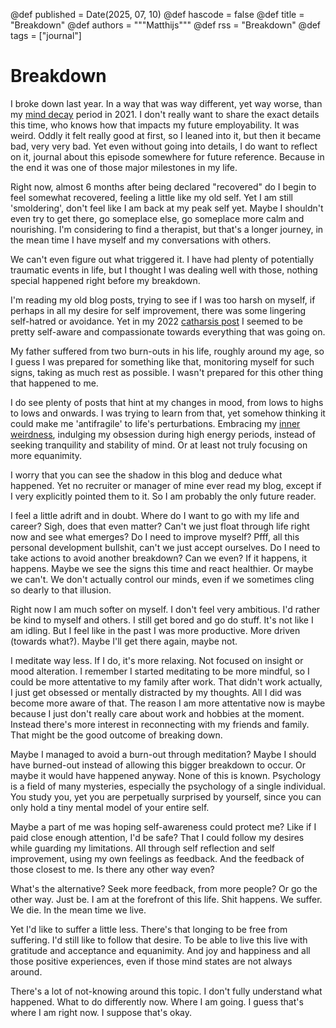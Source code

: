 @def published = Date(2025, 07, 10)
@def hascode = false
@def title = "Breakdown"
@def authors = """Matthijs"""
@def rss = "Breakdown"
@def tags = ["journal"]

# Breakdown

I broke down last year. In a way that was way different, yet way worse, than my [mind decay](./2021-06-04-mind-decay.md) period in 2021. I don't really want to share the exact details this time, who knows how that impacts my future employability. It was weird. Oddly it felt really good at first, so I leaned into it, but then it became bad, very very bad. Yet even without going into details, I do want to reflect on it, journal about this episode somewhere for future reference. Because in the end it was one of those major milestones in my life.

Right now, almost 6 months after being declared "recovered" do I begin to feel somewhat recovered, feeling a little like my old self. Yet I am still 'smoldering', don't feel like I am back at my peak self yet. Maybe I shouldn't even try to get there, go someplace else, go someplace more calm and nourishing. I'm considering to find a therapist, but that's a longer journey, in the mean time I have myself and my conversations with others.

We can't even figure out what triggered it. I have had plenty of potentially traumatic events in life, but I thought I was dealing well with those, nothing special happened right before my breakdown.

I'm reading my old blog posts, trying to see if I was too harsh on myself, if perhaps in all my desire for self improvement, there was some lingering self-hatred or avoidance. Yet in my 2022 [catharsis post](./2022-06-21-catharsis.md) I seemed to be pretty self-aware and compassionate towards everything that was going on.

My father suffered from two burn-outs in his life, roughly around my age, so I guess I was prepared for something like that, monitoring myself for such signs, taking as much rest as possible. I wasn't prepared for this other thing that happened to me.

I do see plenty of posts that hint at my changes in mood, from lows to highs to lows and onwards. I was trying to learn from that, yet somehow thinking it could make me 'antifragile' to life's perturbations. Embracing my [inner weirdness](./2023-02-07-functional-noise.md), indulging my obsession during high energy periods, instead of seeking tranquility and stability of mind. Or at least not truly focusing on more equanimity.

I worry that you can see the shadow in this blog and deduce what happened. Yet no recruiter or manager of mine ever read my blog, except if I very explicitly pointed them to it. So I am probably the only future reader.

I feel a little adrift and in doubt. Where do I want to go with my life and career? Sigh, does that even matter? Can't we just float through life right now and see what emerges? Do I need to improve myself? Pfff, all this personal development bullshit, can't we just accept ourselves. Do I need to take actions to avoid another breakdown? Can we even? If it happens, it happens. Maybe we see the signs this time and react healthier. Or maybe we can't. We don't actually control our minds, even if we sometimes cling so dearly to that illusion.

Right now I am much softer on myself. I don't feel very ambitious. I'd rather be kind to myself and others. I still get bored and go do stuff. It's not like I am idling. But I feel like in the past I was more productive. More driven (towards what?). Maybe I'll get there again, maybe not.

I meditate way less. If I do, it's more relaxing. Not focused on insight or mood alteration. I remember I started meditating to be more mindful, so I could be more attentative to my family after work. That didn't work actually, I just get obsessed or mentally distracted by my thoughts. All I did was become more aware of that. The reason I am more attentative now is maybe because I just don't really care about work and hobbies at the moment. Instead there's more interest in reconnecting with my friends and family. That might be the good outcome of breaking down.

Maybe I managed to avoid a burn-out through meditation? Maybe I should have burned-out instead of allowing this bigger breakdown to occur. Or maybe it would have happened anyway. None of this is known. Psychology is a field of many mysteries, especially the psychology of a single individual. You study you, yet you are perpetually surprised by yourself, since you can only hold a tiny mental model of your entire self.

Maybe a part of me was hoping self-awareness could protect me? Like if I paid close enough attention, I'd be safe? That I could follow my desires while guarding my limitations. All through self reflection and self improvement, using my own feelings as feedback. And the feedback of those closest to me. Is there any other way even?

What's the alternative? Seek more feedback, from more people? Or go the other way. Just be. I am at the forefront of this life. Shit happens. We suffer. We die. In the mean time we live.

Yet I'd like to suffer a little less. There's that longing to be free from suffering. I'd still like to follow that desire. To be able to live this live with gratitude and acceptance and equanimity. And joy and happiness and all those positive experiences, even if those mind states are not always around.

There's a lot of not-knowing around this topic. I don't fully understand what happened. What to do differently now. Where I am going. I guess that's where I am right now. I suppose that's okay.



